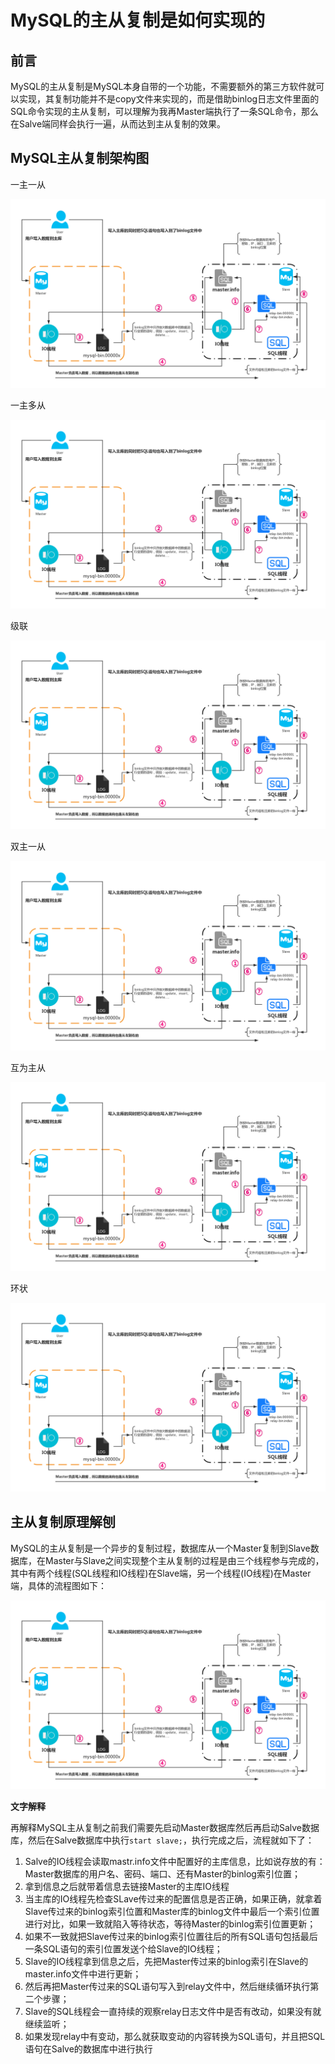 # MySQL的主从复制是如何实现的

## 前言

MySQL的主从复制是MySQL本身自带的一个功能，不需要额外的第三方软件就可以实现，其复制功能并不是copy文件来实现的，而是借助binlog日志文件里面的SQL命令实现的主从复制，可以理解为我再Master端执行了一条SQL命令，那么在Salve端同样会执行一遍，从而达到主从复制的效果。

## MySQL主从复制架构图

一主一从

![master-slave-replication-01](../images/2016/12/1483012382499.png "master-slave-replication-01")

一主多从

![master-slave-replication-02](../images/2016/12/1483012382499.png "master-slave-replication-02")

级联

![master-slave-replication-03](../images/2016/12/1483012382499.png "master-slave-replication-03")

双主一从

![master-slave-replication-04](../images/2016/12/1483012382499.png "master-slave-replication-04")

互为主从

![master-slave-replication-05](../images/2016/12/1483012382499.png "master-slave-replication-05")

环状

![master-slave-replication-06](../images/2016/12/1483012382499.png "master-slave-replication-06")

## 主从复制原理解刨

MySQL的主从复制是一个异步的复制过程，数据库从一个Master复制到Slave数据库，在Master与Slave之间实现整个主从复制的过程是由三个线程参与完成的，其中有两个线程(SQL线程和IO线程)在Slave端，另一个线程(IO线程)在Master端，具体的流程图如下：

![master-slave-replication-07](../images/2016/12/1483012382499.png "master-slave-replication-07")

**文字解释**

再解释MySQL主从复制之前我们需要先启动Master数据库然后再启动Salve数据库，然后在Salve数据库中执行`start slave;`，执行完成之后，流程就如下了：

1. Salve的IO线程会读取mastr.info文件中配置好的主库信息，比如说存放的有：Master数据库的用户名、密码、端口、还有Master的binlog索引位置；
2. 拿到信息之后就带着信息去链接Master的主库IO线程
3. 当主库的IO线程先检查SLave传过来的配置信息是否正确，如果正确，就拿着Slave传过来的binlog索引位置和Master库的binlog文件中最后一个索引位置进行对比，如果一致就陷入等待状态，等待Master的binlog索引位置更新；
4. 如果不一致就把Slave传过来的binlog索引位置往后的所有SQL语句包括最后一条SQL语句的索引位置发送个给Slave的IO线程；
5. Slave的IO线程拿到信息之后，先把Master传过来的binlog索引在Slave的master.info文件中进行更新；
6. 然后再把Master传过来的SQL语句写入到relay文件中，然后继续循环执行第二个步骤；
7. Slave的SQL线程会一直持续的观察relay日志文件中是否有改动，如果没有就继续监听；
8. 如果发现relay中有变动，那么就获取变动的内容转换为SQL语句，并且把SQL语句在Salve的数据库中进行执行